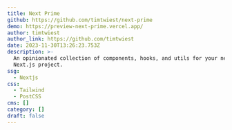 ```yaml
---
title: Next Prime
github: https://github.com/timtwiest/next-prime
demo: https://preview-next-prime.vercel.app/
author: timtwiest
author_link: https://github.com/timtwiest
date: 2023-11-30T13:26:23.753Z
description: >-
  An opinionated collection of components, hooks, and utils for your next
  Next.js project.
ssg:
  - Nextjs
css:
  - Tailwind
  - PostCSS
cms: []
category: []
draft: false
---
```

